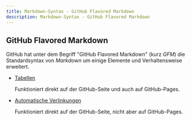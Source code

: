 ```yaml
---
title: Markdown-Syntax - GitHub Flavored Markdown
description: Markdown-Syntax - GitHub Flavored Markdown
---
```


## GitHub Flavored Markdown

GitHub hat unter dem Begriff "GitHub Flavored Markdown" (kurz *GFM*) die Standardsyntax von *Markdown* um einige Elemente und Verhaltensweise erweitert.

* [Tabellen](Tabellen/)
  
  Funktioniert direkt auf der GitHub-Seite und auch auf GitHub-Pages.

* [Automatische Verlinkungen](Automatische-Verlinkungen/)

  Funktioniert direkt auf der GitHub-Seite, nicht aber auf GitHub-Pages.
